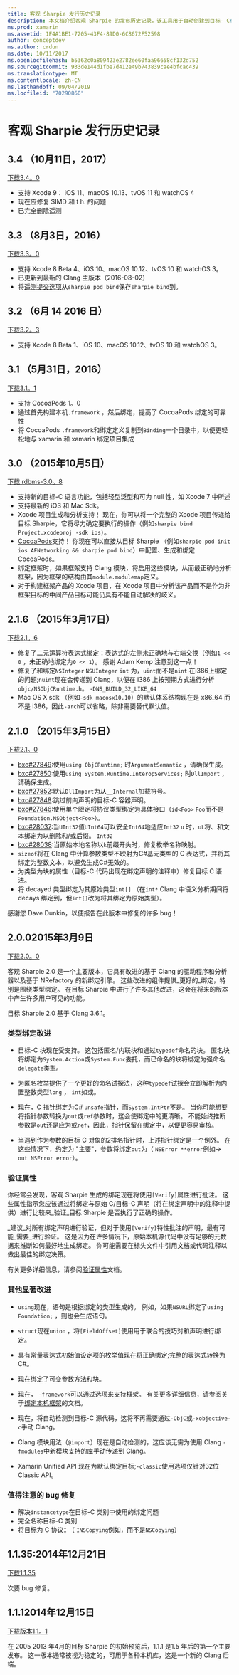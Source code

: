```yaml
---
title: 客观 Sharpie 发行历史记录
description: 本文档介绍客观 Sharpie 的发布历史记录，该工具用于自动创建到目标- C# C 代码的绑定。
ms.prod: xamarin
ms.assetid: 1F4A1BE1-7205-43F4-89D0-6C8672F52598
author: conceptdev
ms.author: crdun
ms.date: 10/11/2017
ms.openlocfilehash: b5362c0a809423e2782ee60faa96658cf132d752
ms.sourcegitcommit: 933de144d1fbe7d412e49b743839cae4bfcac439
ms.translationtype: MT
ms.contentlocale: zh-CN
ms.lasthandoff: 09/04/2019
ms.locfileid: "70290860"
---
```

# <a name="objective-sharpie-release-history"></a>客观 Sharpie 发行历史记录

## <a name="34-october-11-2017"></a>3.4 （10月11日，2017）

[下载3.4。0](https://dl.xamarin.com/objective-sharpie/ObjectiveSharpie-3.4.0.pkg)

* 支持 Xcode 9： iOS 11、macOS 10.13、tvOS 11 和 watchOS 4
* 现在应修复 SIMD 和 t h. 的问题
* 已完全删除遥测

## <a name="33-august-3-2016"></a>3.3 （8月3日，2016）

[下载3.3。0](https://download.xamarin.com/objective-sharpie/ObjectiveSharpie-3.3.0.pkg)

* 支持 Xcode 8 Beta 4、iOS 10、macOS 10.12、tvOS 10 和 watchOS 3。
* 已更新到最新的 Clang 主版本（2016-08-02）
* 将[遥测提交选项](https://twitter.com/Symbiatch/status/760373403878559744)从`sharpie pod bind`保存`sharpie bind`到。

## <a name="32-june-14-2016"></a>3.2 （6月 14 2016 日）

[下载3.2。3](https://download.xamarin.com/objective-sharpie/ObjectiveSharpie-3.2.3.pkg)

* 支持 Xcode 8 Beta 1、iOS 10、macOS 10.12、tvOS 10 和 watchOS 3。

## <a name="31-may-31-2016"></a>3.1 （5月31日，2016）

[下载3.1。1](https://download.xamarin.com/objective-sharpie/ObjectiveSharpie-3.1.1.pkg)

* 支持 CocoaPods 1。0
* 通过首先构建本机`.framework` ，然后绑定，提高了 CocoaPods 绑定的可靠性
* 将 CocoaPods `.framework`和绑定定义复制到`Binding`一个目录中，以便更轻松地与 xamarin 和 xamarin 绑定项目集成

## <a name="30-october-5-2015"></a>3.0 （2015年10月5日）

[下载 rdbms-3.0。8](https://download.xamarin.com/objective-sharpie/ObjectiveSharpie-3.0.8.pkg)

* 支持新的目标-C 语言功能，包括轻型泛型和可为 null 性，如 Xcode 7 中所述
* 支持最新的 iOS 和 Mac Sdk。
* Xcode 项目生成和分析支持！ 现在，你可以将一个完整的 Xcode 项目传递给目标 Sharpie，它将尽力确定要执行的操作（例如`sharpie bind Project.xcodeproj -sdk ios`）。
* [CocoaPods](https://cocoapods.org)支持！ 你现在可以直接从目标 Sharpie （例如`sharpie pod init ios AFNetworking && sharpie pod bind`）中配置、生成和绑定 CocoaPods。
* 绑定框架时，如果框架支持 Clang 模块，将启用这些模块，从而最正确地分析框架，因为框架的结构由其`module.modulemap`定义。
* 对于构建框架产品的 Xcode 项目，在 Xcode 项目中分析该产品而不是作为非框架目标的中间产品目标可能仍具有不能自动解决的歧义。

## <a name="216-march-17-2015"></a>2.1.6 （2015年3月17日）

[下载2.1。6](https://download.xamarin.com/objective-sharpie/ObjectiveSharpie-2.1.6.pkg)

* 修复了二元运算符表达式绑定：表达式的左侧未正确地与右端交换（例如`1 << 0` ，未正确地绑定为`0 << 1`）。 感谢 Adam Kemp 注意到这一点！
* 修复了和绑定`NSInteger` `NSUInteger` `int` 为，`uint`而不是`nint` 在i386上绑定的问题;`nuint`现在会传递到 Clang，以便在 i386 上按预期方式进行分析`objc/NSObjCRuntime.h`。 `-DNS_BUILD_32_LIKE_64`
* Mac OS X sdk （例如`-sdk macosx10.10`）的默认体系结构现在是 x86_64 而不是 i386，因此`-arch`可以省略，除非需要替代默认值。

## <a name="210-march-15-2015"></a>2.1.0 （2015年3月15日）

[下载2.1。0](https://download.xamarin.com/objective-sharpie/ObjectiveSharpie-2.1.0.pkg)

* [bxc#27849](https://bugzilla.xamarin.com/show_bug.cgi?id=27849):使用`using ObjCRuntime;` 时`ArgumentSemantic` ，请确保生成。
* [bxc#27850](https://bugzilla.xamarin.com/show_bug.cgi?id=27850):使用`using System.Runtime.InteropServices;` 时`DllImport` ，请确保生成。
* [bxc#27852](https://bugzilla.xamarin.com/show_bug.cgi?id=27852):默认`DllImport`为从`__Internal`加载符号。
* [bxc#27848](https://bugzilla.xamarin.com/show_bug.cgi?id=27848):跳过前向声明的目标-C 容器声明。
* [bxc#27846](https://bugzilla.xamarin.com/show_bug.cgi?id=27846):使用单个限定将协议类型绑定为具体接口（`id<Foo>` `Foo`而不是`Foundation.NSObject<Foo>`）。
* [bxc#28037](https://bugzilla.xamarin.com/show_bug.cgi?id=28037):当`UInt32`值`UInt64`可以安全`Int64`地适应`Int32` `u` 时，`uL`将、和文本绑定为以删除和/或后缀。 `Int32`
* [bxc#28038](https://bugzilla.xamarin.com/show_bug.cgi?id=28038):当原始本地名称以`k`前缀开头时，修复枚举名称映射。
* `sizeof`将在 Clang 中计算参数类型不映射为C#基元类型的 C 表达式，并将其绑定为整数文本，以避免生成C#无效的。
* 为类型为块的属性（目标-C 代码出现在绑定声明的注释中）修复目标 C 语法。
* 将 decayed 类型绑定为其原始类型`int[]` （在`int*` Clang 中语义分析期间将 decays 绑定到，但`int[]`改为将其绑定为原始类型）。

感谢您 Dave Dunkin，以便报告在此版本中修复的许多 bug！

## <a name="200-march-9-2015"></a>2.0.02015年3月9日

[下载2.0。0](https://download.xamarin.com/objective-sharpie/ObjectiveSharpie-2.0.0.pkg)

客观 Sharpie 2.0 是一个主要版本，它具有改进的基于 Clang 的驱动程序和分析器以及基于 NRefactory 的新绑定引擎。 这些改进的组件提供_更好的_绑定，特别是围绕类型绑定。 在目标 Sharpie 中进行了许多其他改进，这会在将来的版本中产生许多用户可见的功能。

目标 Sharpie 2.0 基于 Clang 3.6.1。

### <a name="type-binding-improvements"></a>类型绑定改进

* 目标-C 块现在受支持。 这包括匿名/内联块和通过`typedef`命名的块。 匿名块将绑定为`System.Action`或`System.Func`委托，而已命名的块将绑定为强命名`delegate`类型。

* 为匿名枚举提供了一个更好的命名试探法，这种`typedef`试探会立即解析为内置整数类型`long` ， `int`如或。

* 现在，C 指针绑定为C# `unsafe`指针，而`System.IntPtr`不是。 当你可能想要将指针参数转换为`out`或`ref`参数时，这会使绑定中的更清晰。 不能始终推断参数是`out`还是应为或`ref`，因此，指针保留在绑定中，以便更容易审核。

* 当遇到作为参数的目标 C 对象的2排名指针时，上述指针绑定是一个例外。 在这些情况下，约定为 "主要"，参数将绑定`out`为（ `NSError **error`例如→ `out NSError error`）。

### <a name="verify-attribute"></a>验证属性

你经常会发现，客观 Sharpie 生成的绑定现在将使用`[Verify]`属性进行批注。 这些属性指示您应该通过将绑定与原始 C/目标-C 声明（将在绑定声明中的注释中提供）进行比较来_验证_目标 Sharpie 是否执行了正确的操作。

_建议_对所有绑定声明进行验证，但对于使用`[Verify]`特性批注的声明，最有可能_需要_进行验证。 这是因为在许多情况下，原始本机源代码中没有足够的元数据来推断如何最好地生成绑定。 你可能需要在标头文件中引用文档或代码注释以做出最佳的绑定决策。

有关更多详细信息，请参阅[验证属性](~/cross-platform/macios/binding/objective-sharpie/platform/verify.md)文档。

### <a name="other-notable-improvements"></a>其他显著改进

* `using`现在，语句是根据绑定的类型生成的。 例如，如果`NSURL`绑定了`using Foundation;` ，则也会生成语句。

* `struct`现在`union` ，将`[FieldOffset]`使用用于联合的技巧对和声明进行绑定。

* 具有常量表达式初始值设定项的枚举值现在将正确绑定;完整的表达式转换为C#。

* 现在绑定了可变参数方法和块。

* 现在， `-framework`可以通过选项来支持框架。 有关更多详细信息，请参阅关于[绑定本机框架](~/cross-platform/macios/binding/objective-sharpie/index.md)的文档。

* 现在，将自动检测到目标-C 源代码，这将不再需要通过`-ObjC`或`-xobjective-c`手动 Clang。

* Clang 模块用法（`@import`）现在是自动检测的，这应该无需为使用 Clang `-fmodules`中新模块支持的库手动传递到 Clang。

* Xamarin Unified API 现在为默认绑定目标;`-classic`使用选项仅针对32位 Classic API。

### <a name="notable-bug-fixes"></a>值得注意的 bug 修复

* 解决`instancetype`在目标-C 类别中使用的绑定问题
* 完全名称目标-C 类别
* 将目标为 C 协议`I` （ `INSCopying`例如，而不是`NSCopying`）

## <a name="1135-december-21-2014"></a>1.1.35:2014年12月21日

[下载1.1.35](https://download.xamarin.com/objective-sharpie/ObjectiveSharpie-1.1.35.pkg)

次要 bug 修复。

## <a name="111-december-15-2014"></a>1.1.12014年12月15日

[下载版本1.1。1](https://download.xamarin.com/objective-sharpie/ObjectiveSharpie-1.1.1.pkg)

在 2005 2013 年4月的目标 Sharpie 的初始预览后，1.1.1 是1.5 年后的第一个主要发布。 这一版本通常被视为稳定的，可用于各种本机库，这是一个新的 Clang 后端。

